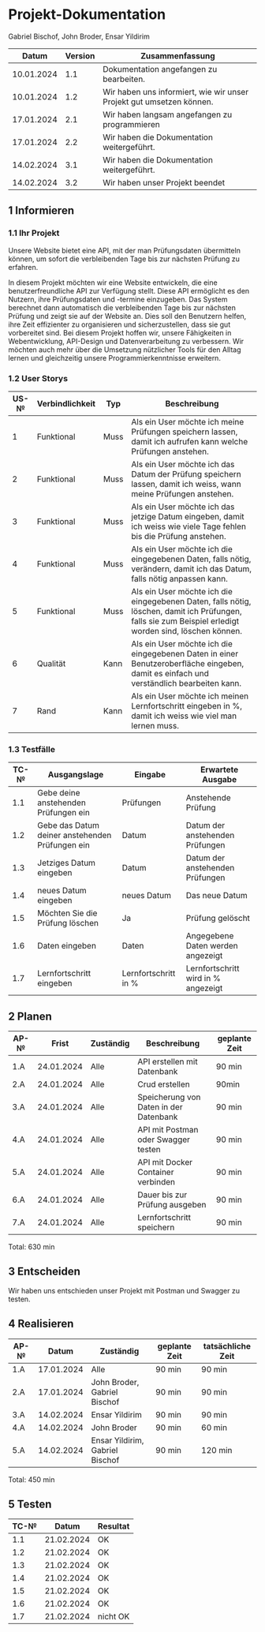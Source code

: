 # Projekt-Dokumentation


Gabriel Bischof, John Broder, Ensar Yildirim

| Datum | Version | Zusammenfassung                                              |
| ----- | ------- | ------------------------------------------------------------ |
|10.01.2024| 1.1| Dokumentation angefangen zu bearbeiten.                             |
|10.01.2024| 1.2| Wir haben uns informiert, wie wir unser Projekt gut umsetzen können.|
|17.01.2024| 2.1| Wir haben langsam angefangen zu programmieren                       |
|17.01.2024| 2.2| Wir haben die Dokumentation weitergeführt.                          |
|14.02.2024| 3.1| Wir haben die Dokumentation weitergeführt.                          |
|14.02.2024| 3.2| Wir haben unser Projekt beendet                                     |



## 1 Informieren

### 1.1 Ihr Projekt

Unsere Website bietet eine API, mit der man Prüfungsdaten übermitteln können, um sofort die verbleibenden Tage bis zur nächsten Prüfung zu erfahren.

In diesem Projekt möchten wir eine Website entwickeln, die eine benutzerfreundliche API zur Verfügung stellt. Diese API ermöglicht es den Nutzern, ihre Prüfungsdaten und -termine einzugeben. Das System berechnet dann automatisch die verbleibenden Tage bis zur nächsten Prüfung und zeigt sie auf der Website an. Dies soll den Benutzern helfen, ihre Zeit effizienter zu organisieren und sicherzustellen, dass sie gut vorbereitet sind. Bei diesem Projekt hoffen wir, unsere Fähigkeiten in Webentwicklung, API-Design und Datenverarbeitung zu verbessern. Wir möchten auch mehr über die Umsetzung nützlicher Tools für den Alltag lernen und gleichzeitig unsere Programmierkenntnisse erweitern.

### 1.2 User Storys

| US-№ | Verbindlichkeit | Typ  | Beschreibung                       |
| ---- | --------------- | ---- | ---------------------------------- |
| 1    | Funktional      | Muss | Als ein User möchte ich meine Prüfungen speichern lassen, damit ich aufrufen kann welche Prüfungen anstehen.|
| 2    | Funktional      | Muss | Als ein User möchte ich das Datum der Prüfung speichern lassen, damit ich weiss, wann meine Prüfungen anstehen. |
| 3    | Funktional      | Muss | Als ein User möchte ich das jetzige Datum eingeben, damit ich weiss wie viele Tage fehlen bis die Prüfung anstehen. |
| 4    | Funktional      | Muss | Als ein User möchte ich die eingegebenen Daten, falls nötig, verändern, damit ich das Datum, falls nötig anpassen kann. |
| 5    | Funktional      | Muss | Als ein User möchte ich die eingegebenen Daten, falls nötig, löschen, damit ich Prüfungen, falls sie zum Beispiel erledigt worden sind, löschen können. |
| 6    | Qualität        | Kann | Als ein User möchte ich die eingegebenen Daten in einer Benutzeroberfläche eingeben, damit es einfach und verständlich bearbeiten kann. |
| 7    | Rand            | Kann | Als ein User möchte ich meinen Lernfortschritt eingeben in %, damit ich weiss wie viel man lernen muss. |



### 1.3 Testfälle

| TC-№ | Ausgangslage | Eingabe | Erwartete Ausgabe |
| ---- | ------------ | ------- | ----------------- |
| 1.1 | Gebe deine anstehenden Prüfungen ein            | Prüfungen            | Anstehende Prüfung                  |
| 1.2 | Gebe das Datum deiner anstehenden Prüfungen ein | Datum                | Datum der anstehenden Prüfungen     |
| 1.3 | Jetziges Datum eingeben                         | Datum                | Datum der anstehenden Prüfungen     |
| 1.4 | neues Datum eingeben                            | neues Datum          | Das neue Datum                      |
| 1.5 | Möchten Sie die Prüfung löschen                 | Ja                   | Prüfung gelöscht                    |
| 1.6 | Daten eingeben                                  | Daten                | Angegebene Daten werden angezeigt   |
| 1.7 | Lernfortschritt eingeben                        | Lernfortschritt in % | Lernfortschritt wird in % angezeigt |


## 2 Planen

| AP-№ | Frist | Zuständig | Beschreibung | geplante Zeit |
| ---- | ----- | --------- | ------------ | ------------- |
| 1.A  |24.01.2024|Alle    | API erstellen  mit Datenbank           |90 min |
| 2.A  |24.01.2024|Alle    | Crud erstellen                         |90min  |
| 3.A  |24.01.2024|Alle    | Speicherung von Daten in der Datenbank |90 min |
| 4.A  |24.01.2024|Alle    | API mit Postman oder Swagger testen    |90 min |
| 5.A  |24.01.2024|Alle    | API mit Docker Container verbinden     |90 min |
| 6.A  |24.01.2024|Alle    | Dauer bis zur Prüfung ausgeben         |90 min |
| 7.A  |24.01.2024|Alle    | Lernfortschritt speichern              |90 min |



Total: 630 min

## 3 Entscheiden

Wir haben uns entschieden unser Projekt mit Postman und Swagger zu testen.
## 4 Realisieren

| AP-№ | Datum | Zuständig | geplante Zeit | tatsächliche Zeit |
| ---- | ----- | --------- | ------------- | ----------------- |
| 1.A  |17.01.2024| Alle                            |90 min| 90 min |
| 2.A  |17.01.2024| John Broder, Gabriel Bischof    |90 min| 90 min | 
| 3.A  |14.02.2024| Ensar Yildirim                  |90 min| 90 min | 
| 4.A  |14.02.2024| John Broder                     |90 min| 60 min |
| 5.A  |14.02.2024| Ensar Yildirim, Gabriel Bischof |90 min| 120 min|

Total: 450 min 


## 5 Testen

|  TC-№	  | Datum  |Resultat|
| ------------- | ------------- | ---------------|
| 1.1  |21.02.2024   |   OK             |
| 1.2| 21.02.2024   |    OK            |
| 1.3  |21.02.2024   |  OK              |
| 1.4|21.02.2024  |     OK           |
| 1.5|21.02.2024  |     OK           |
| 1.6|21.02.2024  |     OK           |
| 1.7|21.02.2024  |     nicht OK           |
